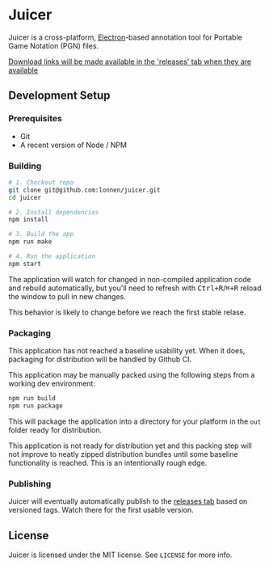 # Juicer

Juicer is a cross-platform, [Electron](http://electron.atom.io/)-based annotation tool for Portable Game Notation (PGN) files.

[Download links will be made available in the 'releases' tab when they are available](https://github.com/lonnen/juicer/releases)

## Development Setup

### Prerequisites

- Git
- A recent version of Node / NPM

### Building

```sh
# 1. Checkout repo
git clone git@github.com:lonnen/juicer.git
cd juicer

# 2. Install dependencies
npm install

# 3. Build the app
npm run make

# 4. Run the application
npm start
```

The application will watch for changed in non-compiled application code and rebuild automatically, but you'll need to refresh with <kbd>Ctrl+R</kbd>/<kbd>⌘+R</kbd> reload the window to pull in new changes.

This behavior is likely to change before we reach the first stable relase.

### Packaging

This application has not reached a baseline usability yet. When it does, packaging for distribution will be handled by Github CI.

This application may be manually packed using the following steps from a working dev environment:

```sh
npm run build
npm run package
```

This will package the application into a directory for your platform in the `out` folder ready for distribution.

This application is not ready for distribution yet and this packing step will not improve to neatly zipped distribution bundles until some baseline functionality is reached. This is an intentionally rough edge.

### Publishing

Juicer will eventually automatically publish to the [releases tab](https://github.com/lonnen/juicer/releases) based on versioned tags. Watch there for the first usable version.

## License

Juicer is licensed under the MIT license. See `LICENSE` for more info.
